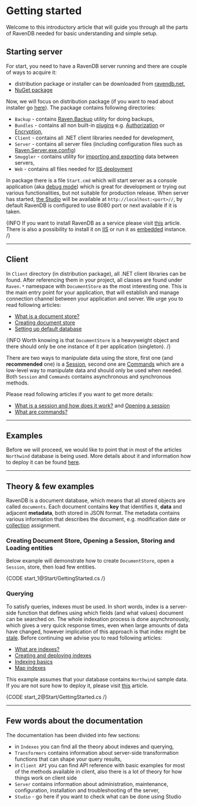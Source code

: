 # Getting started

Welcome to this introductory article that will guide you through all the parts of RavenDB needed for basic understanding and simple setup.

## Starting server

For start, you need to have a RavenDB server running and there are couple of ways to acquire it:

- distribution package or installer can be downloaded from [ravendb.net](http://ravendb.net/download),
- [NuGet package](http://www.nuget.org/packages/RavenDB.Server/)

Now, we will focus on distribution package (if you want to read about installer go [here](../server/installation/using-installer)). The package contains following directories:

- `Backup` - contains [Raven.Backup](server/administration/backup-and-restore) utility for doing backups,
- `Bundles` - contains all non built-in [plugins](../plugins/what-are-plugins) e.g. [Authorization](../server/bundles/authorization) or [Encryption](../server/bundles/encryption),
- `Client` - contains all .NET client libraries needed for development,
- `Server` - contains all server files (including configuration files such as [Raven.Server.exe.config](../server/configuration/configuration-options))
- `Smuggler` - contains utility for [importing and exporting](../server/administration/exporting-and-importing-data) data between servers,
- `Web` - contains all files needed for [IIS deployment](../server/installation/iis)

In package there is a file `Start.cmd` which will start server as a console application (aka [debug mode](../server/troubleshooting/running-in-debug-mode)) which is great for development or trying out various functionalities, but not suitable for production release. When server has started, [the Studio](../studio/accessing-studio) will be available at `http://localhost:<port>//`, by default RavenDB is configured to use 8080 port or next available if it is taken.

{INFO If you want to install RavenDB as a service please visit [this](../server/installation/as-a-service) article. There is also a possibility to install it on [IIS](../server/installation/iis) or run it as [embedded](../server/installation/embedded) instance. /}

<hr />

## Client

In `Client` directory (in distribution package), all .NET client libraries can be found. After referencing them in your project, all classes are found under `Raven.*` namespace with `DocumentStore` as the most interesting one. This is the main entry point for your application, that will establish and manage connection channel between your application and server. We urge you to read following articles:

- [What is a document store?](../client-api/what-is-a-document-store)
- [Creating document store](../client-api/creating-document-store)
- [Setting up default database](../client-api/setting-up-default-database)

{INFO Worth knowing is that `DocumentStore` is a heavyweight object and there should only be one instance of it per application (singleton). /}

There are two ways to manipulate data using the store, first one (and **recommended** one) is a [Session](../client-api/session/what-is-a-session-and-how-does-it-work), second one are [Commands](../client-api/commands/what-are-commands) which are a low-level way to manipulate data and should only be used when needed. Both `Session` and `Commands` contains asynchronous and synchronous methods.

Please read following articles if you want to get more details:

- [What is a session and how does it work?](../client-api/session/what-is-a-session-and-how-does-it-work) and [Opening a session](../client-api/session/opening-a-session)
- [What are commands?](../client-api/commands/what-are-commands)

<hr />

## Examples

Before we will proceed, we would like to point that in most of the articles `Northwind` database is being used. More details about it and information how to deploy it can be found [here](../start/about-examples).

<hr />

## Theory & few examples

RavenDB is a document database, which means that all stored objects are called `documents`. Each document contains **key** that identifies it, **data** and adjacent **metadata**, both stored in JSON format. The metadata contains various information that describes the document, e.g. modification date or [collection](../client-api/faq/what-is-a-collection) assignment.

### Creating Document Store, Opening a Session, Storing and Loading entities

Below example will demonstrate how to create `DocumentStore`, open a `Session`, store, then load few entities.

{CODE start_1@Start/GettingStarted.cs /}

### Querying

To satisfy queries, indexes must be used. In short words, index is a server-side function that defines using which fields (and what values) document can be searched on. The whole indexation process is done asynchronously, which gives a very quick response times, even when large amounts of data have changed, however implication of this approach is that index might be [stale](../indexes/stale-indexes). Before continuing we advise you to read following articles:

- [What are indexes?](../indexes/what-are-indexes)
- [Creating and deploying indexes](../indexes/creating-and-deploying)
- [Indexing basics](../indexes/indexing-basics)
- [Map indexes](../indexes/map-indexes)

This example assumes that your database contains `Northwind` sample data. If you are not sure how to deploy it, please visit [this](../studio/overview/tasks/create-sample-data) article.

{CODE start_2@Start/GettingStarted.cs /}

<hr />

## Few words about the documentation

The documentation has been divided into few sections:

- in `Indexes` you can find all the theory about indexes and querying,
- `Transformers` contains information about server-side transformation functions that can shape your query results,
- in `Client API` you can find API reference with basic examples for most of the methods available in client, also there is a lot of theory for how things work on client side
- `Server` contains information about administration, maintenance, configuration, installation and troubleshooting of the server,
- `Studio` - go here if you want to check what can be done using Studio